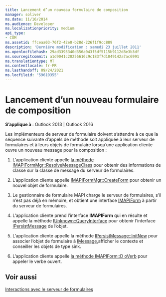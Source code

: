 ```yaml
---
title: Lancement d’un nouveau formulaire de composition
manager: soliver
ms.date: 11/16/2014
ms.audience: Developer
ms.localizationpriority: medium
api_type:
- COM
ms.assetid: ffceaa03-76f2-42e0-b28d-226f1f9cc889
description: 'Derniére modification : samedi 23 juillet 2011'
ms.openlocfilehash: 29ad3393340d356a043f5df5115b9112d8e3b3df
ms.sourcegitcommit: a1d9041c20256616c9c183f7d1049142a7ac6991
ms.translationtype: MT
ms.contentlocale: fr-FR
ms.lasthandoff: 09/24/2021
ms.locfileid: "59610355"
---
```

# <a name="launching-a-new-compose-form"></a>Lancement d’un nouveau formulaire de composition

  
  
**S’applique à** : Outlook 2013 | Outlook 2016 
  
Les implémenteurs de serveur de formulaire doivent s’attendre à ce que la séquence suivante d’appels de méthode soit appliquée à leur serveur de formulaires et à leurs objets de formulaire lorsqu’une application cliente ouvre un nouveau message pour la composition :
  
1. L’application cliente appelle [la méthode IMAPIFormMgr::ResolveMessageClass](imapiformmgr-resolvemessageclass.md) pour obtenir des informations de classe sur la classe de message du serveur de formulaires. 
    
2. L’application cliente appelle [IMAPIFormMgr::CreateForm](imapiformmgr-createform.md) pour obtenir un nouvel objet de formulaire. 
    
3. Le gestionnaire de formulaire MAPI charge le serveur de formulaires, s’il n’est pas déjà en mémoire, et obtient une interface [IMAPIForm](imapiformiunknown.md) à partir du serveur de formulaires. 
    
4. L’application cliente prend l’interface **IMAPIForm** qui en résulte et appelle la méthode [IUnknown::QueryInterface](https://msdn.microsoft.com/library/54d5ff80-18db-43f2-b636-f93ac053146d%28Office.15%29.aspx) pour obtenir l’interface [IPersistMessage](ipersistmessageiunknown.md) de l’objet. 
    
5. L’application cliente appelle la méthode [IPersistMessage::InitNew](ipersistmessage-initnew.md) pour associer l’objet de formulaire à [IMessage,](imessageimapiprop.md)afficher le contexte et conseiller les objets de type sink.
    
6. L’application cliente appelle [la méthode IMAPIForm::D oVerb](imapiform-doverb.md) pour appeler le verbe ouvert. 
    
## <a name="see-also"></a>Voir aussi



[Interactions avec le serveur de formulaires](form-server-interactions.md)

